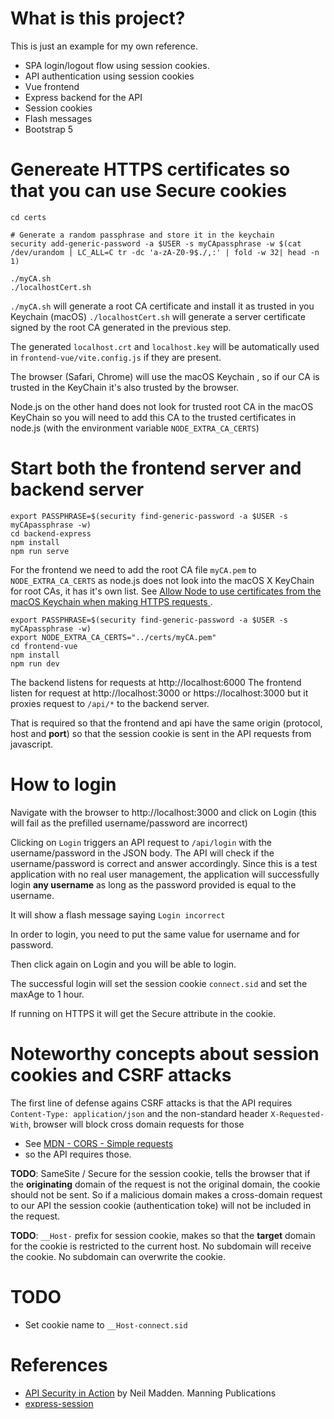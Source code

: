 # What is this project? 

This is just an example for my own reference. 

* SPA login/logout flow using session cookies.
* API authentication using session cookies 
* Vue frontend 
* Express backend for the API
* Session cookies
* Flash messages 
* Bootstrap 5 

# Genereate HTTPS certificates so that you can use Secure cookies

```
cd certs

# Generate a random passphrase and store it in the keychain 
security add-generic-password -a $USER -s myCApassphrase -w $(cat /dev/urandom | LC_ALL=C tr -dc 'a-zA-Z0-9$./,:' | fold -w 32| head -n 1)

./myCA.sh
./localhostCert.sh
```

`./myCA.sh` will generate a root CA certificate and install it as trusted in you Keychain (macOS)
`./localhostCert.sh` will generate a server certificate signed by the root CA generated in the previous step. 

The generated `localhost.crt` and `localhost.key` will be automatically used in `frontend-vue/vite.config.js` if they are present.

The browser (Safari, Chrome) will use the macOS Keychain , so if our CA is trusted in the KeyChain it's also trusted by the browser. 

Node.js on the other hand does not look for trusted root CA in the macOS KeyChain so you will need to add this CA to the trusted certificates in node.js (with the environment variable `NODE_EXTRA_CA_CERTS`)



# Start both the frontend server and backend server

```
export PASSPHRASE=$(security find-generic-password -a $USER -s myCApassphrase -w)
cd backend-express
npm install
npm run serve

```

For the frontend we need to add the root CA file `myCA.pem` to `NODE_EXTRA_CA_CERTS` as node.js does not look into the macOS X KeyChain for root CAs, it has it's own list. See [Allow Node to use certificates from the macOS Keychain when making HTTPS requests ](https://github.com/nodejs/node/issues/39657). 


```
export PASSPHRASE=$(security find-generic-password -a $USER -s myCApassphrase -w)
export NODE_EXTRA_CA_CERTS="../certs/myCA.pem"
cd frontend-vue
npm install
npm run dev
```

The backend listens for requests at http://localhost:6000
The frontend listen for request at http://localhost:3000  or https://localhost:3000 but it proxies request to `/api/*` to the backend server. 

That is required so that the frontend and api have the same origin (protocol, host and **port**) so that the session cookie is sent in the API requests from javascript.

# How to login

Navigate with the browser to http://localhost:3000 and click on Login (this will fail as the prefilled username/password are incorrect)

Clicking on `Login` triggers an API request to `/api/login` with the username/password in the JSON body. The API will check if the username/password is correct and answer accordingly. Since this is a test application with no real user management, the application will successfully login **any username** as long as the password provided is equal to the username. 

It will show a flash message saying `Login incorrect` 

In order to login, you need to put the same value for username and for password. 


Then click again on Login and you will be able to login. 

The successful login will set the session cookie `connect.sid` and set the maxAge to 1 hour. 

If running on HTTPS it will get the Secure attribute in the cookie. 


# Noteworthy concepts about session cookies and CSRF attacks

The first line of defense agains CSRF attacks is that the API requires `Content-Type: application/json` and the non-standard header `X-Requested-With`, browser will block cross domain requests for those
* See [MDN - CORS - Simple requests](https://developer.mozilla.org/en-US/docs/Web/HTTP/CORS#simple_requests)
* so the API requires those. 

**TODO**:  SameSite / Secure for the session cookie, tells the browser that if the **originating** domain of the request is not the original domain, the cookie should not be sent. 
So if  a malicious domain makes a cross-domain request to our API the session cookie (authentication toke) will not be included in the request.

**TODO**: `__Host-` prefix for session cookie, makes so that the **target** domain for the cookie is restricted to the current host. 
No subdomain will receive the cookie.
No subdomain can overwrite the cookie. 



# TODO 

* Set cookie name to `__Host-connect.sid` 



# References
* [API Security in Action](https://www.manning.com/books/api-security-in-action) by Neil Madden. Manning Publications
* [express-session](https://github.com/expressjs/session)
